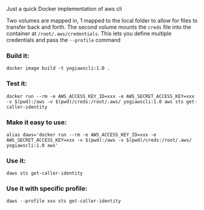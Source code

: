 Just a quick Docker implementation of aws cli

Two volumes are mapped in, 1 mapped to the local folder to allow for files to transfer back and forth. The second volume mounts the `creds` file into the container at `/root/.aws/credentials`. 
This lets you define multiple credentials and pass the `--profile` command

### Build it:
```
docker image build -t yogiawscli:1.0 .
```

### Test it:
```
docker run --rm -e AWS_ACCESS_KEY_ID=xxx -e AWS_SECRET_ACCESS_KEY=xxx -v $(pwd):/aws -v $(pwd)/creds:/root/.aws/ yogiawscli:1.0 aws sts get-caller-identity
```

### Make it easy to use:
```
alias daws='docker run --rm -e AWS_ACCESS_KEY_ID=xxx -e AWS_SECRET_ACCESS_KEY=xxx -v $(pwd):/aws -v $(pwd)/creds:/root/.aws/ yogiawscli:1.0 aws'
```

### Use it:
```
daws sts get-caller-identity
```

### Use it with specific profile:
```
daws --profile xxx sts get-caller-identity
```

